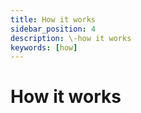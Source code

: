```yaml
---
title: How it works
sidebar_position: 4
description: \-how it works
keywords: [how]
---
```


# How it works
